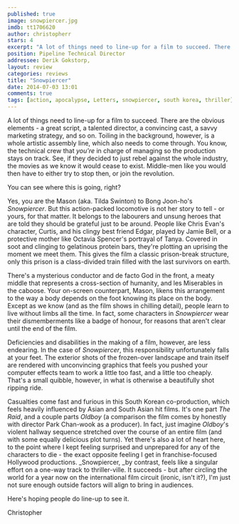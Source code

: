 ```yaml
---
published: true
image: snowpiercer.jpg
imdb: tt1706620
author: christopherr  
stars: 4
excerpt: "A lot of things need to line-up for a film to succeed. There are the obvious elements; a great script, a talented director, a convincing cast, a savvy marketing strategy, and so on."
position: Pipeline Technical Director
addressee: Derik Gokstorp,
layout: review
categories: reviews
title: "Snowpiercer"
date: 2014-07-03 13:01
comments: true
tags: [action, apocalypse, Letters, snowpiercer, south korea, thriller]
---
```

A lot of things need to line-up for a film to succeed. There are the obvious elements - a great script, a talented director, a convincing cast, a savvy marketing strategy, and so on.  Toiling in the background, however, is a whole artistic assembly line, which also needs to come through. You know, the technical crew that _you're_ in charge of managing so the production stays on track. See, if they decided to just rebel against the whole industry, the movies as we know it would cease to exist. Middle-men like you would then have to either try to stop then, or join the revolution.

You can see where this is going, right?

Yes, you are the Mason (aka. Tilda Swinton) to Bong Joon-ho's _Snowpiercer_. But this action-packed locomotive is not her story to tell - or yours, for that matter. It belongs to the labourers and unsung heroes that are told they should be grateful just to be around. People like Chris Evan's character, Curtis, and his clingy best friend Edgar, played by Jamie Bell, or a protective mother like Octavia Spencer's portrayal of Tanya. Covered in soot and clinging to gelatinous protein bars, they're plotting an uprising the moment we meet them. This gives the film a classic prison-break structure, only this prison is a class-divided train filled with the last survivors on earth. 

There's a mysterious conductor and de facto God in the front, a meaty middle that represents a cross-section of humanity, and les Miserables in the caboose. Your on-screen counterpart, Mason, likens this arrangement to the way a body depends on the foot knowing its place on the body. Except as we know (and as the film shows in chilling detail), people learn to live without limbs all the time.  In fact, some characters in _Snowpiercer_ wear their dismemberments like a badge of honour, for reasons that aren't clear until the end of the film.

Deficiencies and disabilities in the making of a film, however, are less endearing. In the case of _Snowpiercer_, this responsibility unfortunately falls at your feet. The exterior shots of the frozen-over landscape and train itself are rendered with unconvincing graphics that feels you pushed your computer effects team to work a little too fast, and a little too cheaply.  That's a small quibble, however, in what is otherwise a beautifully shot ripping ride.

Casualties come fast and furious in this South Korean co-production, which feels heavily influenced by Asian and South Asian hit films. It's one part _The Raid_, and a couple parts _Oldboy_ (a comparison the film comes by honestly with director Park Chan-wook as a producer). In fact, just imagine _Oldboy_'s violent hallway sequence stretched over the course of an entire film (and with some equally delicious plot turns). Yet there's also a lot of heart here, to the point where I kept feeling surprised and unprepared for any of the characters to die - the exact opposite feeling I get in franchise-focused Hollywood productions. _Snowpiercer, _by contrast, feels like a singular effort on a one-way track to thriller-ville. It succeeds - but after circling the world for a year now on the international film circuit (ironic, isn't it?), I'm just not sure enough outside factors will align to bring in audiences.

Here's hoping people do line-up to see it.

Christopher